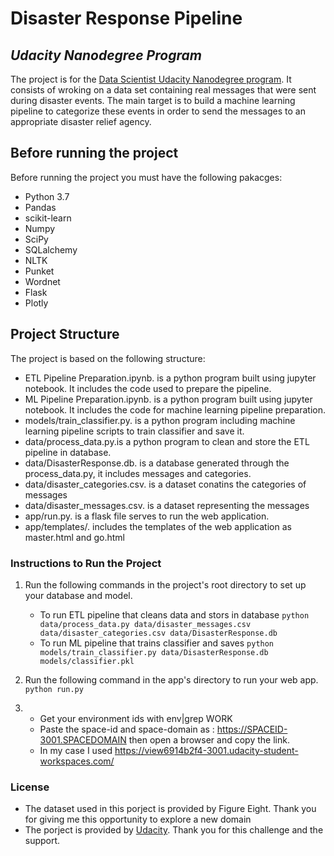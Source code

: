 # Disaster Response Pipeline
## _Udacity Nanodegree Program_
The project is for the [Data Scientist Udacity Nanodegree program](https://www.udacity.com/course/data-scientist-nanodegree--nd025). It consists of wroking on a data set containing real messages that were sent during disaster events. The main target is to build a machine learning pipeline to categorize these events in order to send the messages to an appropriate disaster relief agency.
## Before running the project
Before running the project you must have the following pakacges:
- Python 3.7
- Pandas
- scikit-learn
- Numpy
- SciPy
- SQLalchemy
- NLTK
- Punket
- Wordnet
- Flask
- Plotly
## Project Structure
The project is based on the following structure:
- ETL Pipeline Preparation.ipynb. is a python program built using jupyter notebook. It includes the code used to prepare the pipeline.
- ML Pipeline Preparation.ipynb. is a python program built using jupyter notebook. It includes the code for machine learning pipeline preparation.
- models/train_classifier.py. is a python program including machine learning pipeline scripts to train classifier and save it.
- data/process_data.py.is a python program to clean and store the ETL pipeline in database.
- data/DisasterResponse.db. is a database generated through the process_data.py, it includes messages and categories.
- data/disaster_categories.csv. is a dataset conatins the categories of messages
- data/disaster_messages.csv. is a dataset representing the messages
- app/run.py. is a flask file serves to run the web application.
- app/templates/. includes the templates of the web application as master.html and go.html

### Instructions to Run the Project
1. Run the following commands in the project's root directory to set up your database and model.

    - To run ETL pipeline that cleans data and stors in database
        `python data/process_data.py data/disaster_messages.csv data/disaster_categories.csv data/DisasterResponse.db`
    - To run ML pipeline that trains classifier and saves
        `python models/train_classifier.py data/DisasterResponse.db models/classifier.pkl`

2. Run the following command in the app's directory to run your web app.
    `python run.py`

3. - Get your environment ids with env|grep WORK 
   - Paste the space-id and space-domain as : https://SPACEID-3001.SPACEDOMAIN then open a browser and copy the link.
   - In my case I used https://view6914b2f4-3001.udacity-student-workspaces.com/

### License
* The dataset used in this porject is provided by Figure Eight. Thank you for giving me this opportunity to explore a new domain
* The porject is provided by [Udacity](https://www.udacity.com). Thank you for this challenge and the support.
